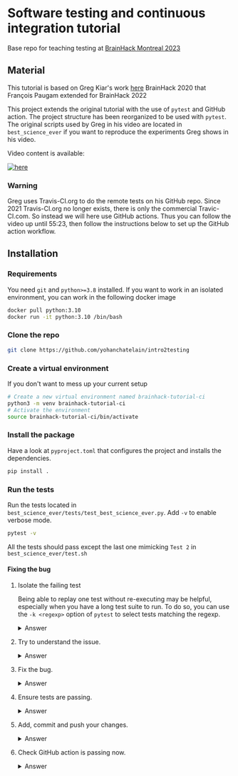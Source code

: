 # Software testing and continuous integration tutorial

Base repo for teaching testing at [BrainHack Montreal 2023](https://brainhackmtl.github.io/global2023/)

## Material

This tutorial is based on Greg Kiar's work [here](https://school.brainhackmtl.org/modules/testing/) BrainHack 2020
that François Paugam extended for BrainHack 2022

This project extends the original tutorial with the use of `pytest` and GitHub action.
The project structure has been reorganized to be used with `pytest`.
The original scripts used by Greg in his video are located in `best_science_ever` if you want to reproduce the experiments Greg shows in his video.

Video content is available:

[![here](https://img.youtube.com/vi/VibDC49ZAJE/0.jpg)](https://youtu.be/VibDC49ZAJE "Presentation")

### Warning

Greg uses Travis-CI.org to do the remote tests on his GitHub repo.
Since 2021 Travis-CI.org no longer exists, there is only the commercial Travic-CI.com.
So instead we will here use GitHub actions.
Thus you can follow the video up until 55:23, then follow the instructions below to set up the GitHub action workflow.


## Installation

### Requirements

You need `git` and `python>=3.8` installed.
If you want to work in an isolated environment, you can work in the following docker image

```bash
docker pull python:3.10
docker run -it python:3.10 /bin/bash
```

### Clone the repo

```bash
git clone https://github.com/yohanchatelain/intro2testing
```

### Create a virtual environment

If you don't want to mess up your current setup

```bash
# Create a new virtual environment named brainhack-tutorial-ci
python3 -m venv brainhack-tutorial-ci
# Activate the environment
source brainhack-tutorial-ci/bin/activate
```

### Install the package

Have a look at `pyproject.toml` that configures the project and installs the dependencies.

```bash
pip install .
```

### Run the tests

Run the tests located in `best_science_ever/tests/test_best_science_ever.py`.
Add `-v` to enable verbose mode.

```bash
pytest -v
```

All the tests should pass except the last one mimicking `Test 2` in `best_science_ever/test.sh`

#### Fixing the bug

1. Isolate the failing test

   Being able to replay one test without re-executing may be helpful, especially when you
   have a long test suite to run.
   To do so, you can use the `-k <regexp>` option of `pytest` to select tests matching the regexp.

   <details>
   <summary> Answer </summary>

   ```bash
   pytest -v -k test_cli_splitting_same_number_of_rows_diff
   ```
   </details>

2. Try to understand the issue.
   <details>
   <summary> Answer </summary>

    The output from the `diff` command shows a difference between `test_data.csv` and `test_data_0_processed.csv`. Specifically, the processed file (`test_data_0_processed.csv`) includes an additional, unnamed column at the beginning. This additional column appears to be the index of the DataFrame being saved to the CSV file.

    This issue typically occurs when saving a DataFrame to a CSV file in Pandas without specifying that the index should not be included. By default, pandas' `to_csv` method includes the DataFrame index as the first column in the CSV file.
   </details>

3. Fix the bug.
   <details>
   <summary> Answer </summary>

    To fix this, you can modify the `to_csv` call in your `best_science_ever.py` script to include the argument `index=False`. This will prevent pandas from writing the index to the CSV file. The modified line in the `main()` function should look like this:

    ```python
    ndf.to_csv(tmp_dfs[0].replace(".csv", f"_{_idx}_processed.csv"), index=False)
    ```

    And for the case where `new_df` is not a list:

    ```python
    new_df.to_csv(tmp_dfs[0].replace(".csv", "_processed.csv"), index=False)
    ```

    With this modification, the saved CSV files will not include the DataFrame index, and the structure of the output files should match that of the input file more closely.
   </details>
4. Ensure tests are passing.
   <details>
   <summary> Answer </summary>

    ```bash
    pytest -v
    ============================================================== test session starts ==============================================================
    platform linux -- Python 3.10.12, pytest-7.4.3, pluggy-1.3.0 -- BrainHackMontreal2023/Tutorial_CI_CD/intro2testing/brainhack-tutorial-ci/bin/python3
    cachedir: .pytest_cache
    rootdir: BrainHackMontreal2023/Tutorial_CI_CD/intro2testing
    collected 10 items
    best_science_ever/tests/test_best_science_ever.py::test_split PASSED                                   [ 10%]
    best_science_ever/tests/test_best_science_ever.py::test_process PASSED                                 [ 20%]
    best_science_ever/tests/test_best_science_ever.py::test_concat PASSED                                  [ 30%]
    best_science_ever/tests/test_best_science_ever.py::test_cli_split PASSED                               [ 40%]
    best_science_ever/tests/test_best_science_ever.py::test_cli_process PASSED                             [ 50%]
    best_science_ever/tests/test_best_science_ever.py::test_cli_concat PASSED                              [ 60%]
    best_science_ever/tests/test_best_science_ever.py::test_cli_invalid_mode PASSED                        [ 70%]
    best_science_ever/tests/test_best_science_ever.py::test_splitting_is_same_as_concatenating PASSED      [ 80%]
    best_science_ever/tests/test_best_science_ever.py::test_splitting_same_number_of_rows PASSED           [ 90%]
    best_science_ever/tests/test_best_science_ever.py::test_cli_splitting_same_number_of_rows PASSED       [100%]

    ============================================================== 10 passed in 1.06s ===============================================================
    ```
   </details>

5. Add, commit and push your changes.
   <details>
   <summary> Answer </summary>

   ```bash
   git add best_science_ever/best_science_ever.py
   git commit -m "Fix failing test test_cli_splitting_same_number_of_rows_diff"
   git push
   ```
   </details>
6. Check GitHub action is passing now.
   <details>
   <summary> Answer </summary>
   Here is the answer.
   </details>
